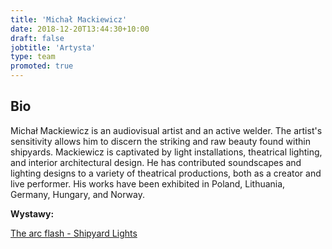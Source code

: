 ```yaml
---
title: 'Michał Mackiewicz'
date: 2018-12-20T13:44:30+10:00
draft: false
jobtitle: 'Artysta'
type: team
promoted: true
---
```


## Bio

Michał Mackiewicz is an audiovisual artist and an active welder. The artist's sensitivity allows him to discern the striking and raw beauty found within shipyards. Mackiewicz is captivated by light installations, theatrical lighting, and interior architectural design. He has contributed soundscapes and lighting designs to a variety of theatrical productions, both as a creator and live performer. His works have been exhibited in Poland, Lithuania, Germany, Hungary, and Norway.

**Wystawy:**

[The arc flash - Shipyard Lights](/wystawy/the-arc-flash)